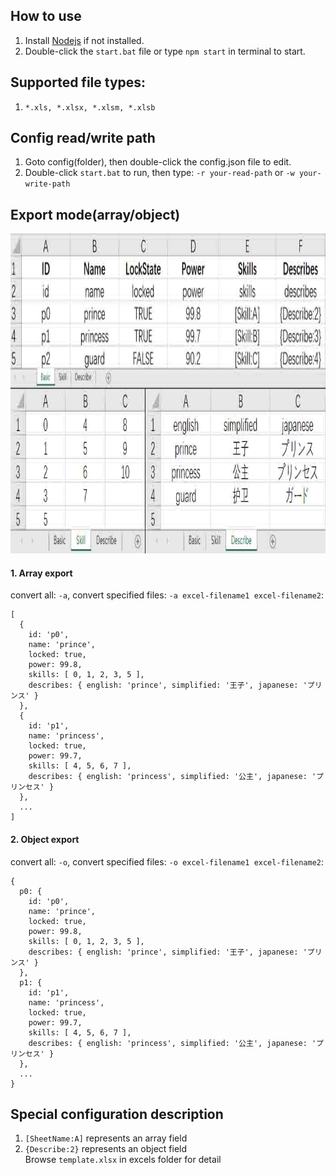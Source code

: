 ## How to use   
1. Install [Nodejs](https://nodejs.org/) if not installed.      
2. Double-click the `start.bat` file or type `npm start` in terminal to start.        

## Supported file types:    
1. `*.xls, *.xlsx, *.xlsm, *.xlsb`       

## Config read/write path   
1. Goto config(folder), then double-click the config.json file to edit.       
2. Double-click `start.bat` to run, then type: `-r your-read-path` or `-w your-write-path`       

## Export mode(array/object)      
<a href="./excels/template.xlsx"><img src="./images/sheets.jpg" height="512"></a>


#### 1. Array export      
convert all: `-a`, convert specified files: `-a excel-filename1 excel-filename2`:
``` javescript      
[
  {
    id: 'p0',      
    name: 'prince',
    locked: true,  
    power: 99.8,
    skills: [ 0, 1, 2, 3, 5 ],
    describes: { english: 'prince', simplified: '王子', japanese: 'プリンス' }
  },
  {
    id: 'p1',
    name: 'princess',
    locked: true,
    power: 99.7,
    skills: [ 4, 5, 6, 7 ],
    describes: { english: 'princess', simplified: '公主', japanese: 'プリンセス' }
  },
  ...
]
```     
#### 2. Object export     
convert all: `-o`, convert specified files: `-o excel-filename1 excel-filename2`:
``` javescript   
{
  p0: {
    id: 'p0',
    name: 'prince',
    locked: true,
    power: 99.8,
    skills: [ 0, 1, 2, 3, 5 ],
    describes: { english: 'prince', simplified: '王子', japanese: 'プリンス' }
  },
  p1: {
    id: 'p1',
    name: 'princess',
    locked: true,
    power: 99.7,
    skills: [ 4, 5, 6, 7 ],
    describes: { english: 'princess', simplified: '公主', japanese: 'プリンセス' }
  },
  ...
}
```     
## Special configuration description      
1. `[SheetName:A]` represents an array field       
2. `{Describe:2}` represents an object field       
Browse `template.xlsx` in excels folder for detail     
 
